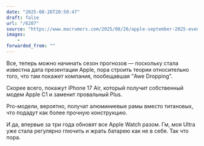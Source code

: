 ```yaml
---
date: "2025-08-26T20:50:47"
draft: false
url: "/6207"
source: "https://www.macrumors.com/2025/08/26/apple-september-2025-event/"
images:
    -
forwarded_from: ""
---
```


Все, теперь можно начинать сезон прогнозов — поскольку стала известна дата презентации Apple, пора строить теории относительно того, что там покажет компания, пообещавшая "Awe Dropping". 

Скорее всего, покажут iPhone 17 Air, который получит собственный модем Apple C1 и заменит провальный Plus.

Pro-модели, вероятно, получат алюминиевые рамы вместо титановых, что подадут как более прочную конструкцию.

И да, впервые за три года обновят все Apple Watch разом. Гм, моя Ultra уже стала регулярно глючить и жрать батарею как не в себя. Так что пора.
